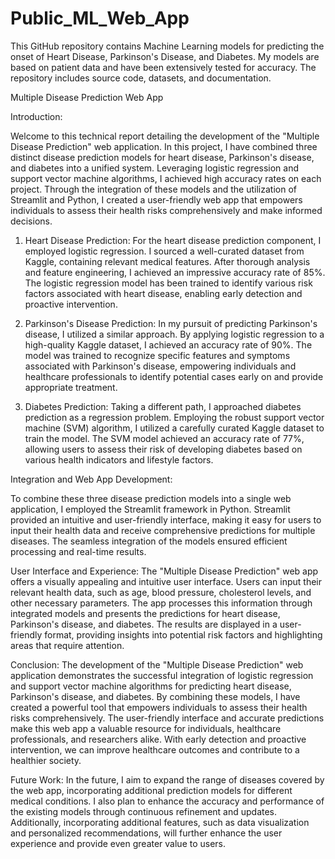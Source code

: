 # Public_ML_Web_App
This GitHub repository contains Machine Learning models for predicting the onset of Heart Disease, Parkinson's Disease, and Diabetes. My models are based on patient data and have been extensively tested for accuracy. The repository includes source code, datasets, and documentation. 

Multiple Disease Prediction Web App

Introduction:

Welcome to this technical report detailing the development of the "Multiple Disease Prediction" web application. In this project, 
I have combined three distinct disease prediction models for heart disease, Parkinson's disease, and diabetes into a unified system. 
Leveraging logistic regression and support vector machine algorithms, I achieved high accuracy rates on each project. 
Through the integration of these models and the utilization of Streamlit and Python, I created a user-friendly web app that empowers individuals 
to assess their health risks comprehensively and make informed decisions.


1. Heart Disease Prediction:
For the heart disease prediction component, I employed logistic regression. I sourced a well-curated dataset from Kaggle, containing relevant medical features.
After thorough analysis and feature engineering, I achieved an impressive accuracy rate of 85%. The logistic regression model has been trained to identify various
risk factors associated with heart disease, enabling early detection and proactive intervention.

2. Parkinson's Disease Prediction:
In my pursuit of predicting Parkinson's disease, I utilized a similar approach. By applying logistic regression to a high-quality Kaggle dataset, I achieved
an accuracy rate of 90%. The model was trained to recognize specific features and symptoms associated with Parkinson's disease, empowering individuals and healthcare
professionals to identify potential cases early on and provide appropriate treatment.

3. Diabetes Prediction:
Taking a different path, I approached diabetes prediction as a regression problem. Employing the robust support vector machine (SVM) algorithm,
I utilized a carefully curated Kaggle dataset to train the model. The SVM model achieved an accuracy rate of 77%, allowing users to assess their risk of
developing diabetes based on various health indicators and lifestyle factors.

Integration and Web App Development:

To combine these three disease prediction models into a single web application, I employed the Streamlit framework in Python. Streamlit provided an intuitive and user-friendly interface, making it easy for users to input their health data and receive comprehensive predictions for multiple diseases. The seamless integration of the models ensured efficient processing and real-time results.

User Interface and Experience:
The "Multiple Disease Prediction" web app offers a visually appealing and intuitive user interface. Users can input their relevant health data, such as age, blood pressure,
cholesterol levels, and other necessary parameters. The app processes this information through integrated models and presents the predictions for heart disease, Parkinson's
disease, and diabetes. The results are displayed in a user-friendly format, providing insights into potential risk factors and highlighting areas that require attention.

Conclusion:
The development of the "Multiple Disease Prediction" web application demonstrates the successful integration of logistic regression and support vector machine algorithms 
for predicting heart disease, Parkinson's disease, and diabetes. By combining these models, I have created a powerful tool that empowers individuals to assess their health 
risks comprehensively. The user-friendly interface and accurate predictions make this web app a valuable resource for individuals, healthcare professionals, 
and researchers alike. With early detection and proactive intervention, we can improve healthcare outcomes and contribute to a healthier society.

Future Work:
In the future, I aim to expand the range of diseases covered by the web app, incorporating additional prediction models for different medical conditions.
I also plan to enhance the accuracy and performance of the existing models through continuous refinement and updates. Additionally, incorporating additional features, 
such as data visualization and personalized recommendations, will further enhance the user experience and provide even greater value to users.

